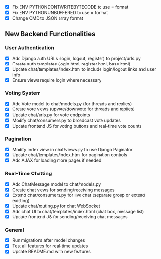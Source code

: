 - [x] Fix ENV PYTHONDONTWRITEBYTECODE to use = format
- [x] Fix ENV PYTHONUNBUFFERED to use = format
- [x] Change CMD to JSON array format

## New Backend Functionalities

### User Authentication
- [x] Add Django auth URLs (login, logout, register) to project/urls.py
- [x] Create auth templates (login.html, register.html, base.html)
- [x] Update chat/templates/index.html to include login/logout links and user info
- [x] Ensure views require login where necessary

### Voting System
- [x] Add Vote model to chat/models.py (for threads and replies)
- [x] Create vote views (upvote/downvote for threads and replies)
- [x] Update chat/urls.py for vote endpoints
- [x] Modify chat/consumers.py to broadcast vote updates
- [x] Update frontend JS for voting buttons and real-time vote counts

### Pagination
- [x] Modify index view in chat/views.py to use Django Paginator
- [x] Update chat/templates/index.html for pagination controls
- [x] Add AJAX for loading more pages if needed

### Real-Time Chatting
- [x] Add ChatMessage model to chat/models.py
- [x] Create chat views for sending/receiving messages
- [x] Extend chat/consumers.py for live chat (separate group or extend existing)
- [x] Update chat/routing.py for chat WebSocket
- [x] Add chat UI to chat/templates/index.html (chat box, message list)
- [x] Update frontend JS for sending/receiving chat messages

### General
- [x] Run migrations after model changes
- [x] Test all features for real-time updates
- [x] Update README.md with new features
